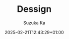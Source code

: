 ---
title: 'Dessign'
description: Logos, icons, etc
date: '2025-02-21T12:43:29+01:00'
draft: false
author: "Suzuka Ka"
menus: "main"
# categories: ["nature"]
weight: 1
params:
  private: false
  featured: true
resources:
  - src: images/lettering-hitchiker.png
    title: Logo for a song (I know hitchhiker is with 2 h's, is on purppose :D )
    params:
      cover: true
  - src: images/simple-texture-merger-icon.png
    title: Logo for a song (I know hitchhiker is with 2 h's, is on purppose :D )
    params:
      cover: false
    #   date: 2024-02-18T13:04:30+0100
#   featured_image: azzedine-rouichi-ZS_XuDZmxpM-unsplash.jpg
#   theme: dark
#   sort_order: desc
#   sort_by: Name # Exif.Date
# resources:
#   - src: azzedine-rouichi-ZS_XuDZmxpM-unsplash.jpg
#     params:
#       cover: true

# title – title of the album, shown in the album list and on the album page.
# date – album date, used for sorting (newest first).
# description – description shown on the album page. Rendered as markdown to enable adding links and some formatting.
# weight – can be used to adjust sort order.
# params.featured_image – name of the image file used for the album thumbnail. If not set, the first image which contains feature in its filename is used, otherwise the first image in the album.
# params.private – if set to true, this album is not shown in the album overview and is excluded from RSS feeds.
# params.featured – if set to true, this album is featured on the homepage (even if private).
# params.sort_by – property used for sorting images in an album. Default is Name (filename), but can also be Date.
# params.sort_order – sort order. Default is asc.
# params.theme – color theme for this page. Defaults to defaultTheme from configuration.
---